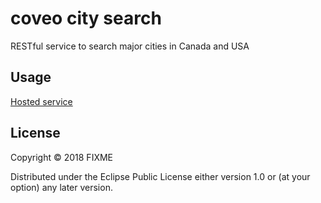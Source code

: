 # coveo city search

RESTful service to search major cities in Canada and USA

## Usage

[Hosted service](https://coveo-city-search.herokuapp.com/)

## License

Copyright © 2018 FIXME

Distributed under the Eclipse Public License either version 1.0 or (at
your option) any later version.
